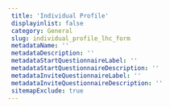 ```yaml
--- 
 title: 'Individual Profile' 
 displayinlist: false 
 category: General
 slug: individual_profile_lhc_form
 metadataName: ''
 metadataDescription: ''
 metadataStartQuestionnaireLabel: ''
 metadataStartQuestionnaireDescription: ''
 metadataInviteQuestionnaireLabel: ''
 metadataInviteQuestionnaireDescription: ''
 sitemapExclude: true
---
```

